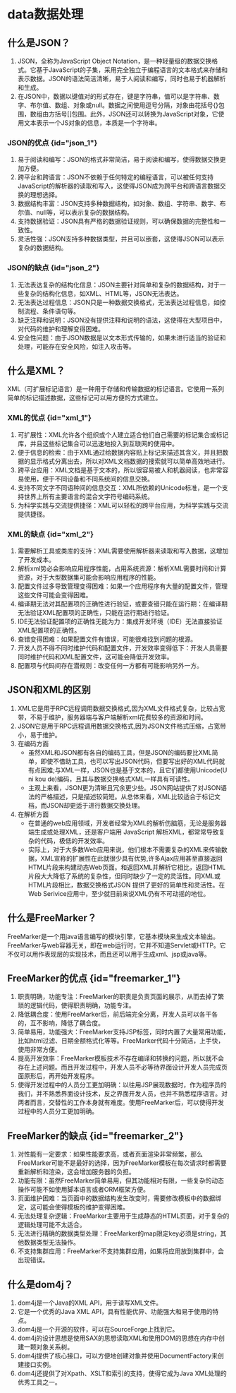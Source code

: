 # data数据处理

## 什么是JSON？
1. JSON，全称为JavaScript Object Notation，是一种轻量级的数据交换格式。它基于JavaScript的子集，采用完全独立于编程语言的文本格式来存储和表示数据。JSON的语法简洁清晰，易于人阅读和编写，同时也易于机器解析和生成。
2. 在JSON中，数据以键值对的形式存在，键是字符串，值可以是字符串、数字、布尔值、数组、对象或null。数据之间使用逗号分隔，对象由花括号{}包围，数组由方括号[]包围。此外，JSON还可以转换为JavaScript对象，它使用文本表示一个JS对象的信息，本质是一个字符串。

### JSON的优点 {id="json_1"}
1. 易于阅读和编写：JSON的格式非常简洁，易于阅读和编写，使得数据交换更加方便。
2. 跨平台和跨语言：JSON不依赖于任何特定的编程语言，可以被任何支持JavaScript的解析器的读取和写入，这使得JSON成为跨平台和跨语言数据交换的理想选择。
3. 数据结构丰富：JSON支持多种数据结构，如对象、数组、字符串、数字、布尔值、null等，可以表示复杂的数据结构。
4. 支持数据验证：JSON具有严格的数据验证规则，可以确保数据的完整性和一致性。
5. 灵活性强：JSON支持多种数据类型，并且可以嵌套，这使得JSON可以表示复杂的数据结构。

### JSON的缺点 {id="json_2"}
1. 无法表达复杂的结构化信息：JSON主要针对简单和复杂的数据结构，对于一些复杂的结构化信息，如XML、HTML等，JSON无法表达。
2. 无法表达过程信息：JSON只是一种数据交换格式，无法表达过程信息，如控制流程、条件语句等。
3. 缺乏注释和说明：JSON没有提供注释和说明的语法，这使得在大型项目中，对代码的维护和理解变得困难。
4. 安全性问题：由于JSON数据是以文本形式传输的，如果未进行适当的验证和处理，可能存在安全风险，如注入攻击等。

## 什么是XML？
XML（可扩展标记语言）是一种用于存储和传输数据的标记语言。它使用一系列简单的标记描述数据，这些标记可以用方便的方式建立。

### XML的优点 {id="xml_1"}
1. 可扩展性：XML允许各个组织或个人建立适合他们自己需要的标记集合或标记库，并且这些标记集合可以迅速地投入到互联网的使用中。
2. 便于信息的检索：由于XML通过给数据内容贴上标记来描述其含义，并且把数据的显示格式分离出去，所以对XML文档数据的搜索就可以简单高效地进行。
3. 跨平台应用：XML文档是基于文本的，所以很容易被人和机器阅读，也非常容易使用，便于不同设备和不同系统间的信息交换。
4. 支持不同文字不同语种间的信息交互：XML所依赖的Unicode标准，是一个支持世界上所有主要语言的混合文字符号编码系统。
5. 为科学实践与交流提供捷径：XML可以轻松的跨平台应用，为科学实践与交流提供捷径。

### XML的缺点 {id="xml_2"}
1. 需要解析工具或类库的支持：XML需要使用解析器来读取和写入数据，这增加了开发成本。
2. 解析xml势必会影响应用程序性能，占用系统资源：解析XML需要时间和计算资源，对于大型数据集可能会影响应用程序的性能。
3. 配置文件过多导致管理变得困难：如果一个应用程序有大量的配置文件，管理这些文件可能会变得困难。
4. 编译期无法对其配置项的正确性进行验证，或要查错只能在运行期：在编译期无法验证XML配置项的正确性，只能在运行期进行验证。
5. IDE无法验证配置项的正确性无能为力：集成开发环境（IDE）无法直接验证XML配置项的正确性。
6. 查错变得困难：如果配置文件有错误，可能很难找到问题的根源。
7. 开发人员不得不同时维护代码和配置文件，开发效率变得低下：开发人员需要同时维护代码和XML配置文件，这可能会降低开发效率。
8. 配置项与代码间存在潜规则：改变任何一方都有可能影响另外一方。

## JSON和XML的区别
1. XML它是用于RPC远程调用数据交换格式,因为XML文件格式复杂，比较占宽带，不易于维护，服务器端与客户端解析xml花费较多的资源和时间。
2. JSON它是用于RPC远程调用数据交换格式,因为JSON文件格式压缩，占宽带小，易于维护。
3. 在编码方面
    - 虽然XML和JSON都有各自的编码工具，但是JSON的编码要比XML简单，即使不借助工具，也可以写出JSON代码，但要写出好的XML代码就有点困难;与XML一样，JSON也是基于文本的，且它们都使用Unicode(U ni kou de)编码，且其与数据交换格式XML一样具有可读性。
    - 主观上来看，JSON更为清晰且冗余更少些。JSON网站提供了对JSON语法的严格描述，只是描述较简短。从总体来看，XML比较适合于标记文档，而JSON却更适于进行数据交换处理。
4. 在解析方面
    - 在普通的web应用领域，开发者经常为XML的解析伤脑筋，无论是服务器端生成或处理XML，还是客户端用 JavaScript 解析XML，都常常导致复杂的代码，极低的开发效率。
    - 实际上，对于大多数Web应用来说，他们根本不需要复杂的XML来传输数据，XML宣称的扩展性在此就很少具有优势,许多Ajax应用甚至直接返回HTML片段来构建动态Web页面。和返回XML并解析它相比，返回HTML片段大大降低了系统的复杂性，但同时缺少了一定的灵活性。同XML或HTML片段相比，数据交换格式JSON 提供了更好的简单性和灵活性。在Web Serivice应用中，至少就目前来说XML仍有不可动摇的地位。


## 什么是FreeMarker？
FreeMarker是一个用java语言编写的模块引擎，它基本模块来生成文本输出。FreeMarker与web容器无关，即在web运行时，它并不知道Servlet或HTTP。它不仅可以用作表现层的实现技术，而且还可以用于生成xml、jsp或java等。

## FreeMarker的优点 {id="freemarker_1"}
1. 职责明确，功能专注：FreeMarker的职责是负责页面的展示，从而去掉了繁琐的逻辑代码，使得职责明确，功能专注。
2. 降低耦合度：使用FreeMarker后，前后端完全分离，开发人员可以各干各的，互不影响，降低了耦合度。
3. 简单易用，功能强大：FreeMarker支持JSP标签，同时内置了大量常用功能，比如html过滤、日期金额格式化等等。FreeMarker代码十分简洁，上手快，使用非常方便。
4. 提高开发效率：FreeMarker模板技术不存在编译和转换的问题，所以就不会存在上述问题。而且开发过程中，开发人员不必等待界面设计开发人员完成页面原形后，再开始开发程序。
5. 使得开发过程中的人员分工更加明确：以往用JSP展现数据时，作为程序员的我们，并不熟悉界面设计技术，反之界面开发人员，也并不熟悉程序语言。对两者而言，交替性的工作本身就有难度。使用FreeMarker后，可以使得开发过程中的人员分工更加明确。

## FreeMarker的缺点 {id="freemarker_2"}
1. 对性能有一定要求：如果性能要求高，或者页面渲染非常频繁，那么FreeMarker可能不是最好的选择，因为FreeMarker模板在每次请求时都需要重新解析和渲染，这会增加服务器的负担。
2. 功能有限：虽然FreeMarker简单易用，但其功能相对有限，一些复杂的动态操作可能不如使用脚本语言或者ORM框架方便。
3. 页面维护困难：当页面中的数据结构发生改变时，需要修改模板中的数据绑定，这可能会使得模板的维护变得困难。
4. 无法处理复杂逻辑：FreeMarker主要用于生成静态的HTML页面，对于复杂的逻辑处理可能不太适合。
5. 无法进行精确的数据类型处理：FreeMarker的map限定key必须是string，其他数据类型无法操作。
6. 不支持集群应用：FreeMarker不支持集群应用，如果将应用放到集群中，会出现错误。

## 什么是dom4j？
1. dom4j是一个Java的XML API，用于读写XML文件。
2. 它是一个优秀的Java XML API，具有性能优异、功能强大和易于使用的特点。
3. dom4j是一个开源的软件，可以在SourceForge上找到它。
4. dom4j的设计思想是使用SAX的思想读取XML和使用DOM的思想在内存中创建一颗对象关系树。
5. dom4j提供了核心接口，可以方便地创建对象并使用DocumentFactory来创建接口实例。
6. dom4j还提供了对Xpath、XSLT和索引的支持，使得它成为Java XML处理的优秀工具之一。

